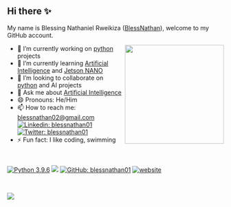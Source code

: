 ## Hi there ✨

My name is Blessing Nathaniel Rweikiza ([BlessNathan](https://github.com/blessnathan01/)), welcome to my GitHub account. 

<img align='right' src="https://media.giphy.com/media/M9gbBd9nbDrOTu1Mqx/giphy.gif" width="230">

- 🔭 I’m currently working on [python](https://www.python.org/) projects
- 🌱 I’m currently learning [Artificial Intelligence](https://github.com/ai-with-nur) and [Jetson NANO](https://developer.nvidia.com/embedded/jetson-nano-developer-kit)
- 👯 I’m looking to collaborate on [python](https://www.python.org/) and AI projects
- 💬 Ask me about [Artificial Intelligence](https://en.wikipedia.org/wiki/Artificial_intelligence)
- 😄 Pronouns: He/Him
- 📫 How to reach me: [blessnathan02@gmail.com](mailto:blessnathan02@gmail.com) 
[![Linkedin: blessnathan01](https://img.shields.io/badge/-blessnathan01-blue?style=flat-square&logo=Linkedin&logoColor=white&link=https://www.linkedin.com/in/blessnathan01/)](https://www.linkedin.com/in/blessnathan01/) 
[![Twitter: blessnathan01](https://img.shields.io/twitter/follow/blessnathan01?style=social)](https://twitter.com/blessnathan01)
- ⚡ Fun fact: I like coding, swimming
<!-- - 🤔 I’m looking for help with ... -->

<br />

[![Python 3.9.6](https://img.shields.io/badge/python-3.9.6-blue.svg)](https://www.python.org/downloads/release/python-396/)
![](https://visitor-badge.glitch.me/badge?page_id=blessnathan01.blessnathan01)
[![GitHub: blessnathan01](https://img.shields.io/github/followers/blessnathan01?label=follow&style=social)](https://github.com/blessnathan01)
[![website](https://img.shields.io/badge/Website-46a2f1.svg?&style=flat-square&logo=Google-Chrome&logoColor=white&link=https://blessnathan01.github.io/tambua/)](https://blessnathan01.github.io/tambua/)



<br />

<img src="https://github-readme-stats.vercel.app/api?username=blessnathan01&show_icons=true&hide_border=true" align="left"></p>

<!-- ![](https://komarev.com/ghpvc/?username=blessnathan01) -->
<!-- ![BlessNathan's github stats](https://github-readme-stats.vercel.app/api?username=blessnathan01&show_icons=true&theme=&count_private=true) -->
<!-- ![Anurag's github stats](https://github-readme-stats.vercel.app/api?username=blessnathan01&show_icons=true&theme=merko&count_private=true) -->

<!-- <br />
<br /> -->


<!-- <table>
  <tr>
    <td>Number of Visitors</td>
    <td><img src="https://profile-counter.glitch.me/blessnathan01/count.svg" alt="" /></td>
  </tr>
</table> -->

<!-- | Number of Visitors | <img src="https://profile-counter.glitch.me/blessnathan01/count.svg" alt="" /> |
| --- | --- | -->
